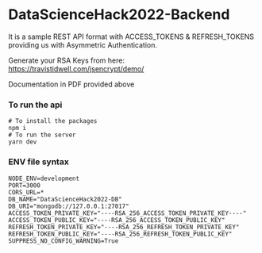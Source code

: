 # DataScienceHack2022-Backend

It is a sample REST API format with ACCESS_TOKENS & REFRESH_TOKENS providing us with Asymmetric Authentication.

Generate your RSA Keys from here:
https://travistidwell.com/jsencrypt/demo/

Documentation in PDF provided above

### To run the api

```shell
# To install the packages
npm i
# To run the server
yarn dev
```

### ENV file syntax

```env
NODE_ENV=development
PORT=3000
CORS_URL=*
DB_NAME="DataScienceHack2022-DB"
DB_URI="mongodb://127.0.0.1:27017"
ACCESS_TOKEN_PRIVATE_KEY="----RSA_256_ACCESS_TOKEN_PRIVATE_KEY----"
ACCESS_TOKEN_PUBLIC_KEY="----RSA_256_ACCESS_TOKEN_PUBLIC_KEY"
REFRESH_TOKEN_PRIVATE_KEY="----RSA_256_REFRESH_TOKEN_PRIVATE_KEY"
REFRESH_TOKEN_PUBLIC_KEY="----RSA_256_REFRESH_TOKEN_PUBLIC_KEY"
SUPPRESS_NO_CONFIG_WARNING=True
```
